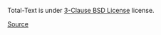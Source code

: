 Total-Text is under [3-Clause BSD License](https://opensource.org/license/bsd-3-clause/) license.

[Source](https://github.com/cs-chan/Total-Text-Dataset)